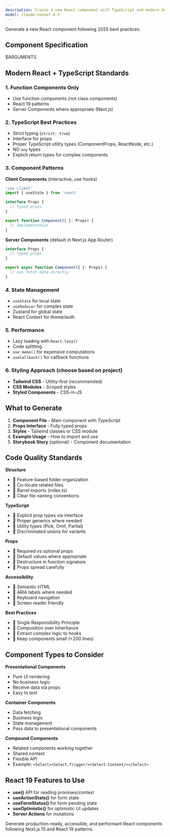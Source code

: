 ```yaml
---
description: Create a new React component with TypeScript and modern best practices
model: claude-sonnet-4-5
---
```


Generate a new React component following 2025 best practices.

## Component Specification

$ARGUMENTS

## Modern React + TypeScript Standards

### 1. **Function Components Only**
- Use function components (not class components)
- React 19 patterns
- Server Components where appropriate (Next.js)

### 2. **TypeScript Best Practices**
- Strict typing (`strict: true`)
- Interface for props
- Proper TypeScript utility types (ComponentProps, ReactNode, etc.)
- NO `any` types
- Explicit return types for complex components

### 3. **Component Patterns**

**Client Components** (interactive, use hooks)
```typescript
'use client'
import { useState } from 'react'

interface Props {
  // typed props
}

export function Component({ }: Props) {
  // implementation
}
```

**Server Components** (default in Next.js App Router)
```typescript
interface Props {
  // typed props
}

export async function Component({ }: Props) {
  // can fetch data directly
}
```

### 4. **State Management**
- `useState` for local state
- `useReducer` for complex state
- Zustand for global state
- React Context for theme/auth

### 5. **Performance**
- Lazy loading with `React.lazy()`
- Code splitting
- `use memo()` for expensive computations
- `useCallback()` for callback functions

### 6. **Styling Approach** (choose based on project)
- **Tailwind CSS** - Utility-first (recommended)
- **CSS Modules** - Scoped styles
- **Styled Components** - CSS-in-JS

## What to Generate

1. **Component File** - Main component with TypeScript
2. **Props Interface** - Fully typed props
3. **Styles** - Tailwind classes or CSS module
4. **Example Usage** - How to import and use
5. **Storybook Story** (optional) - Component documentation

## Code Quality Standards

**Structure**
-  Feature-based folder organization
-  Co-locate related files
-  Barrel exports (index.ts)
-  Clear file naming conventions

**TypeScript**
-  Explicit prop types via interface
-  Proper generics where needed
-  Utility types (Pick, Omit, Partial)
-  Discriminated unions for variants

**Props**
-  Required vs optional props
-  Default values where appropriate
-  Destructure in function signature
-  Props spread carefully

**Accessibility**
-  Semantic HTML
-  ARIA labels where needed
-  Keyboard navigation
-  Screen reader friendly

**Best Practices**
-  Single Responsibility Principle
-  Composition over inheritance
-  Extract complex logic to hooks
-  Keep components small (<200 lines)

## Component Types to Consider

**Presentational Components**
- Pure UI rendering
- No business logic
- Receive data via props
- Easy to test

**Container Components**
- Data fetching
- Business logic
- State management
- Pass data to presentational components

**Compound Components**
- Related components working together
- Shared context
- Flexible API
- Example: `<Select><Select.Trigger/><Select.Content/></Select>`

## React 19 Features to Use

- **use()** API for reading promises/context
- **useActionState()** for form state
- **useFormStatus()** for form pending state
- **useOptimistic()** for optimistic UI updates
- **Server Actions** for mutations

Generate production-ready, accessible, and performant React components following Next.js 15 and React 19 patterns.
